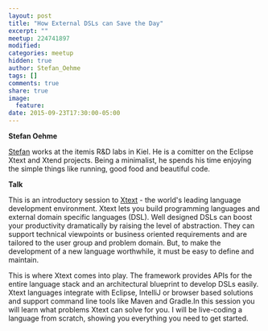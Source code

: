 ```yaml
---
layout: post
title: "How External DSLs can Save the Day"
excerpt: ""
meetup: 224741897
modified:
categories: meetup
hidden: true
author: Stefan_Oehme
tags: []
comments: true
share: true
image:
  feature:
date: 2015-09-23T17:30:00-05:00
---
```


__Stefan Oehme__

[Stefan](https://twitter.com/StefanOehme) works at the itemis R&D labs in Kiel. He is a comitter on the Eclipse Xtext and Xtend projects. Being a minimalist, he spends his time enjoying the simple things like running, good food and beautiful code.

__Talk__

This is an introductory session to [Xtext](https://eclipse.org/Xtext/) - the world's leading language development environment. Xtext lets you build programming languages and external domain specific languages (DSL). Well designed DSLs can boost your productivity dramatically by raising the level of abstraction. They can support technical viewpoints or business oriented requirements and are tailored to the user group and problem domain. But, to make the development of a new language worthwhile, it must be easy to define and maintain.

This is where Xtext comes into play. The framework provides APIs for the entire language stack and an architectural blueprint to develop DSLs easily. Xtext languages integrate with Eclipse, IntelliJ or browser based solutions and support command line tools like Maven and Gradle.In this session you will learn what problems Xtext can solve for you. I will be live-coding a language from scratch, showing you everything you need to get started.

